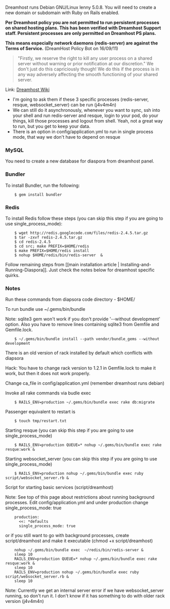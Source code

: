 Dreamhost runs Debian GNU/Linux lenny 5.0.8. You will need to create a new domain or subdomain with Ruby on Rails enabled.

**Per Dreamhost policy you are not permitted to run persistent processes on shared hosting plans.  This has been verified with Dreamhost Support staff.  Persistent processes are only permitted on Dreamhost PS plans.**

**This means especially network daemons (redis-server) are against the Terms of Service.** (DreamHost Policy Bot on 16/09/11)

> "Firstly, we reserve the right to kill any user process on a shared server without warning or prior notification at our discretion."
> We don't just do this capriciously though! We do this if the process is in any way adversely affecting the smooth functioning of your shared server. 

Link: [Dreamhost Wiki](http://wiki.dreamhost.com/Cron_Jobs_%26_Persistent_Processes#What_is_your_persistent_.28background.29_process_policy.3F)

- I'm going to ask them if these 3 specific processes (redis-server, resque, websocket_server) can be run (j4v4m4n)
- We can still do it asynchronously, whenever you want to sync, ssh into your shell and run redis-server and resque, login to your pod, do your things, kill those processes and logout from shell. Yeah, not a great way to run, but you get to keep your data.
- There is an option in config/application.yml to run in single process mode, that way we don't have to depend on resque

### MySQL

You need to create a new database for diaspora from dreamhost panel.

### Bundler

To install Bundler, run the following:

        $ gem install bundler 

### Redis 

To install Redis follow these steps (you can skip this step if you are going to use single_process_mode):

        $ wget http://redis.googlecode.com/files/redis-2.4.5.tar.gz
        $ tar -zxvf redis-2.4.5.tar.gz
        $ cd redis-2.4.5
        $ cd src; make PREFIX=$HOME/redis
        $ make PREFIX=$HOME/redis install
        $ nohup $HOME/redis/bin/redis-server  &

Follow remaining steps from [[main installation article | Installing-and-Running-Diaspora]]. Just check the notes below for dreamhost specific quirks.

### Notes

Run these commands from diapsora code directory - $HOME/<yourdomain>

To run bundle use ~/.gems/bin/bundle 

Note: sqlite3 gem won't work if you don't provide '--without development' option. Also you have to remove lines containing sqlite3 from Gemfile and Gemfile.lock.

        $ ~/.gems/bin/bundle install --path vendor/bundle_gems --without development 

There is an old version of rack installed by default which conflicts with diapsora

Hack: You have to change rack version to 1.2.1 in Gemfile.lock to make it work, but then it does not work properly.

Change ca_file in config/application.yml (remember dreamhost runs debian)

Invoke all rake commands via budle exec 

        $ RAILS_ENV=production ~/.gems/bin/bundle exec rake db:migrate

Passenger equivalent to restart is 

        $ touch tmp/restart.txt

Starting resque (you can skip this step if you are going to use single_process_mode)

        $ RAILS_ENV=production QUEUE=* nohup ~/.gems/bin/bundle exec rake resque:work &

Starting websocket_server (you can skip this step if you are going to use single_process_mode)

        $ RAILS_ENV=production nohup ~/.gems/bin/bundle exec ruby script/websocket_server.rb &

Script for starting basic services (script/dreamhost)

Note: See top of this page about restrictions about running background processes. Edit config/application.yml and under production change single_process_mode: true

        production:
          <<: *defaults
          single_process_mode: true

or if you still want to go with background processes, create script/dreamhost and make it executable (chmod +x script/dreamhost)

        nohup ~/.gems/bin/bundle exec  ~/redis/bin/redis-server &
        sleep 10
        RAILS_ENV=production QUEUE=* nohup ~/.gems/bin/bundle exec rake resque:work &
        sleep 10
        RAILS_ENV=production nohup ~/.gems/bin/bundle exec ruby script/websocket_server.rb &
        sleep 10

Note: Currently we get an internal server error if we have websocket_server running, so don't run it. I don't know if it has something to do with older rack version (j4v4m4n)